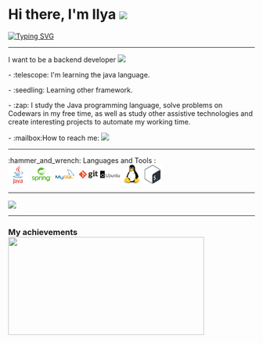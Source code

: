 
<h1 align="left">Hi there, I'm Ilya
<img src="https://github.com/blackcater/blackcater/raw/main/images/Hi.gif" height="24"/>
</h1>

<div align="left">
<a href="https://git.io/typing-svg"><img src="https://readme-typing-svg.herokuapp.com?font=Fira+Code&size=30&pause=1000&multiline=true&width=435&height=40&lines=Just+code+it" alt="Typing SVG" /></a>
</dev>
<hr/>

<div align="left">
<p> I want to be a backend developer <img src="https://media.giphy.com/media/WUlplcMpOCEmTGBtBW/giphy.gif" width="50"></p>
<p>- :telescope: I'm learning the java language.</p>
<p>- :seedling: Learning other framework.</p>
<p>- :zap: I study the Java programming language, solve problems on Codewars in my free time, as well as study other assistive technologies and create interesting projects to automate my working time.</p>
<p>- :mailbox:How to reach me: <img src="https://img.shields.io/badge/-ищчыук093-blue?style=flat&logo=Linkedin&logoColor=white"> <title="profile" src=""></p>
</div>
<hr/>
<div align="left">
:hammer_and_wrench: Languages and Tools : 
</div>
<div align="left">
<div>
  <img src="https://github.com/devicons/devicon/blob/master/icons/java/java-original-wordmark.svg" title="Java" alt="Java" width="40" height="40"/>&nbsp;
  <img src="https://github.com/devicons/devicon/blob/master/icons/spring/spring-original-wordmark.svg" title="Spring" alt="Spring" width="40" height="40"/>&nbsp; 
  <img src="https://github.com/devicons/devicon/blob/master/icons/mysql/mysql-original-wordmark.svg" title="MySQL"  alt="MySQL" width="40" height="40"/>&nbsp;
  <img src="https://github.com/devicons/devicon/blob/master/icons/git/git-original-wordmark.svg" title="Git" **alt="Git" width="40" height="40"/>
  <img src="https://github.com/devicons/devicon/blob/master/icons/ubuntu/ubuntu-plain-wordmark.svg" title="Ubuntu" **alt="Ubuntu" width="40" height="40"/>
  <img src="https://github.com/devicons/devicon/blob/master/icons/linux/linux-original.svg" title="Linux" **alt="Linux" width="40" height="40"/>
  <img src="https://github.com/devicons/devicon/blob/master/icons/bash/bash-original.svg" title="Bush" **alt="Bush" width="40" height="40"/>
</div>
<hr/>
<div align="left">
<img src="https://github-readme-stats.vercel.app/api?username=boxser093&show_icons=true&count_private=true&hide_border=true" align="center" />
</div>  
<hr/>
<h3 align="left"> My achievements
<div align="left">
<img src="https://github.r2v.ch/codewars?user=box_ser093&theme=gradient" width="400" height="200"/>
</div>
</h3>

 
